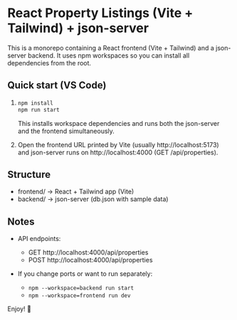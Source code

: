 # React Property Listings (Vite + Tailwind) + json-server

This is a monorepo containing a React frontend (Vite + Tailwind) and a json-server backend.
It uses npm workspaces so you can install all dependencies from the root.

## Quick start (VS Code)
1. ```bash
   npm install
   npm run start
   ```
   This installs workspace dependencies and runs both the json-server and the frontend simultaneously.

2. Open the frontend URL printed by Vite (usually http://localhost:5173) and json-server runs on http://localhost:4000 (GET /api/properties).

## Structure
- frontend/  -> React + Tailwind app (Vite)
- backend/   -> json-server (db.json with sample data)

## Notes
- API endpoints:
  - GET http://localhost:4000/api/properties
  - POST http://localhost:4000/api/properties

- If you change ports or want to run separately:
  - `npm --workspace=backend run start`
  - `npm --workspace=frontend run dev`

Enjoy! 🎉
